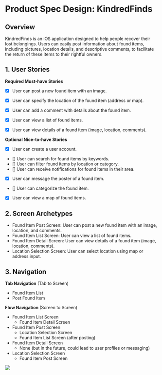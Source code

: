 # Product Spec Design: KindredFinds

## Overview


KindredFinds is an iOS application designed to help people recover their lost belongings. Users can easily post information about found items, including pictures, location details, and descriptive comments, to facilitate the return of these items to their rightful owners.

## 1. User Stories 

**Required Must-have Stories**

  - [X]  User can post a new found item with an image.
  - [X]  User can specify the location of the found item (address or map).
  - [X]  User can add a comment with details about the found item.
  - [X]   User can view a list of found items.
  - [X]  User can view details of a found item (image, location, comments).


**Optional Nice-to-have Stories**

  - [X]  User can create a user account.
  - []  User can search for found items by keywords.
  - []  User can filter found items by location or category.
  - []  User can receive notifications for found items in their area.
- [X]  User can message the poster of a found item.
  - []  User can categorize the found item.
- [X]  User can view a map of found items.

## 2. Screen Archetypes

* Found Item Post Screen: User can post a new found item with an image, location, and comments.
* Found Item List Screen: User can view a list of found items.
* Found Item Detail Screen: User can view details of a found item (image, location, comments).
* Location Selection Screen: User can select location using map or address input.

## 3. Navigation

**Tab Navigation** (Tab to Screen)

* Found Item List
* Post Found Item

**Flow Navigation** (Screen to Screen)

* Found Item List Screen
    *  Found Item Detail Screen
* Found Item Post Screen
    *  Location Selection Screen
    *  Found Item List Screen (after posting)
* Found Item Detail Screen
    *  None (but in the future, could lead to user profiles or messaging)
* Location Selection Screen
    *  Found Item Post Screen


<div>
    <a href="https://www.loom.com/share/420870926ad1461c8dba577a5f6553df">
    </a>
    <a href="https://www.loom.com/share/420870926ad1461c8dba577a5f6553df">
      <img style="max-width:300px;" src="https://cdn.loom.com/sessions/thumbnails/420870926ad1461c8dba577a5f6553df-9cdbe80c3bf557d9-full-play.gif">
    </a>
  </div>



